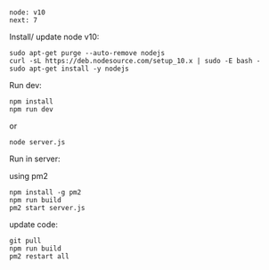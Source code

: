 
#
```
node: v10
next: 7

```




Install/ update node v10: 

```
sudo apt-get purge --auto-remove nodejs
curl -sL https://deb.nodesource.com/setup_10.x | sudo -E bash -
sudo apt-get install -y nodejs
```



Run dev: 

```
npm install 
npm run dev 
```



or

```
node server.js 
```





Run in server: 

using  pm2

```
npm install -g pm2
npm run build
pm2 start server.js 
```

update code: 

```
git pull
npm run build
pm2 restart all

```

